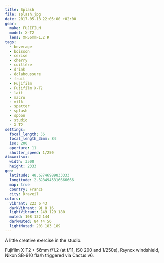 ```yaml
---
title: Splash
file: splash.jpg
date: 2017-05-18 22:05:00 +02:00
gear:
  make: FUJIFILM
  model: X-T2
  lens: XF56mmF1.2 R
tags:
  - beverage
  - boisson
  - cerise
  - cherry
  - cuillère
  - drink
  - éclaboussure
  - fruit
  - Fujifilm
  - Fujifilm X-T2
  - lait
  - macro
  - milk
  - spatter
  - splash
  - spoon
  - studio
  - X-T2
settings:
  focal_length: 56
  focal_length_35mm: 84
  iso: 200
  aperture: 11
  shutter_speed: 1/250
dimensions:
  width: 3500
  height: 2333
geo:
  latitude: 48.68746989833333
  longitude: 2.3984945316666666
  map: true
  country: France
  city: Draveil
colors:
  vibrant: 223 6 43
  darkVibrant: 91 8 16
  lightVibrant: 249 129 180
  muted: 108 132 144
  darkMuted: 84 44 56
  lightMuted: 208 183 189
---
```


A little creative exercise in the studio.

Fujifilm X-T2 + 56mm f/1.2 (at f/11, ISO 200 and 1/250s), Raynox windshield, Nikon SB-910 flash triggered via Cactus v6.
